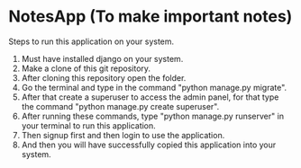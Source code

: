 # NotesApp  (To make important notes)
Steps to run this application on your system.
1. Must have installed django on your system.
2. Make a clone of this git repository.
3. After cloning this repository open the folder.
4. Go the terminal and type in the command "python manage.py migrate".
5. After that create a superuser to access the admin panel, for that type the command "python manage.py create superuser".
6. After running these commands, type "python manage.py runserver" in your terminal to run this application.
7. Then signup first and then login to use the application.
8. And then you will have successfully copied this application into your system.
